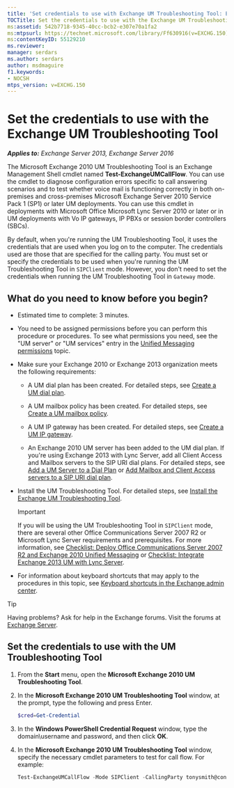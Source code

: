 ```yaml
---
title: 'Set credentials to use with Exchange UM Troubleshooting Tool: Exchange 2013 Help'
TOCTitle: Set the credentials to use with the Exchange UM Troubleshooting Tool
ms:assetid: 542b7718-9345-40cc-bcb2-e307e70a1fa2
ms:mtpsurl: https://technet.microsoft.com/library/Ff630916(v=EXCHG.150)
ms:contentKeyID: 55129210
ms.reviewer: 
manager: serdars
ms.author: serdars
author: msdmaguire
f1.keywords:
- NOCSH
mtps_version: v=EXCHG.150
---
```


# Set the credentials to use with the Exchange UM Troubleshooting Tool

_**Applies to:** Exchange Server 2013, Exchange Server 2016_

The Microsoft Exchange 2010 UM Troubleshooting Tool is an Exchange Management Shell cmdlet named **Test-ExchangeUMCallFlow**. You can use the cmdlet to diagnose configuration errors specific to call answering scenarios and to test whether voice mail is functioning correctly in both on-premises and cross-premises Microsoft Exchange Server 2010 Service Pack 1 (SP1) or later UM deployments. You can use this cmdlet in deployments with Microsoft Office Microsoft Lync Server 2010 or later or in UM deployments with Vo IP gateways, IP PBXs or session border controllers (SBCs).

By default, when you're running the UM Troubleshooting Tool, it uses the credentials that are used when you log on to the computer. The credentials used are those that are specified for the calling party. You must set or specify the credentials to be used when you're running the UM Troubleshooting Tool in `SIPClient` mode. However, you don't need to set the credentials when running the UM Troubleshooting Tool in `Gateway` mode.

## What do you need to know before you begin?

- Estimated time to complete: 3 minutes.

- You need to be assigned permissions before you can perform this procedure or procedures. To see what permissions you need, see the "UM server" or "UM services" entry in the [Unified Messaging permissions](unified-messaging-permissions-exchange-2013-help.md) topic.

- Make sure your Exchange 2010 or Exchange 2013 organization meets the following requirements:

  - A UM dial plan has been created. For detailed steps, see [Create a UM dial plan](../ExchangeOnline/voice-mail-unified-messaging/connect-voice-mail-system/create-um-dial-plan.md).

  - A UM mailbox policy has been created. For detailed steps, see [Create a UM mailbox policy](../ExchangeOnline/voice-mail-unified-messaging/set-up-voice-mail/create-um-mailbox-policy.md).

  - A UM IP gateway has been created. For detailed steps, see [Create a UM IP gateway](../ExchangeOnline/voice-mail-unified-messaging/connect-voice-mail-system/create-um-ip-gateway.md).

  - An Exchange 2010 UM server has been added to the UM dial plan. If you're using Exchange 2013 with Lync Server, add all Client Access and Mailbox servers to the SIP URI dial plans. For detailed steps, see [Add a UM Server to a Dial Plan](/previous-versions/office/exchange-server-2010/aa996399(v=exchg.141)) or [Add Mailbox and Client Access servers to a SIP URI dial plan](add-mailbox-and-client-access-servers-to-a-sip-uri-dial-plan-exchange-2013-help.md).

- Install the UM Troubleshooting Tool. For detailed steps, see [Install the Exchange UM Troubleshooting Tool](install-the-exchange-um-troubleshooting-tool-exchange-2013-help.md).

    > [!IMPORTANT]
    > If you will be using the UM Troubleshooting Tool in <CODE>SIPClient</CODE> mode, there are several other Office Communications Server 2007 R2 or Microsoft Lync Server requirements and prerequisites. For more information, see <A href="/previous-versions/office/exchange-server-2010/dd638120(v=exchg.141)">Checklist: Deploy Office Communications Server 2007 R2 and Exchange 2010 Unified Messaging</A> or <A href="checklist-integrate-exchange-2013-um-with-lync-server-exchange-2013-help.md">Checklist: Integrate Exchange 2013 UM with Lync Server</A>.

- For information about keyboard shortcuts that may apply to the procedures in this topic, see [Keyboard shortcuts in the Exchange admin center](keyboard-shortcuts-in-the-exchange-admin-center-2013-help.md).

> [!TIP]
> Having problems? Ask for help in the Exchange forums. Visit the forums at [Exchange Server](https://social.technet.microsoft.com/forums/office/home?category=exchangeserver).

## Set the credentials to use with the UM Troubleshooting Tool

1. From the **Start** menu, open the **Microsoft Exchange 2010 UM Troubleshooting Tool**.

2. In the **Microsoft Exchange 2010 UM Troubleshooting Tool** window, at the prompt, type the following and press Enter.

   ```powershell
   $cred=Get-Credential
   ```

3. In the **Windows PowerShell Credential Request** window, type the domain\\username and password, and then click **OK**.

4. In the **Microsoft Exchange 2010 UM Troubleshooting Tool** window, specify the necessary cmdlet parameters to test for call flow. For example:

   ```powershell
   Test-ExchangeUMCallFlow -Mode SIPClient -CallingParty tonysmith@contoso.com - CalledParty jamiestark@contoso.com NextHop ocsfe.contoso.com -Credential $cred
   ```